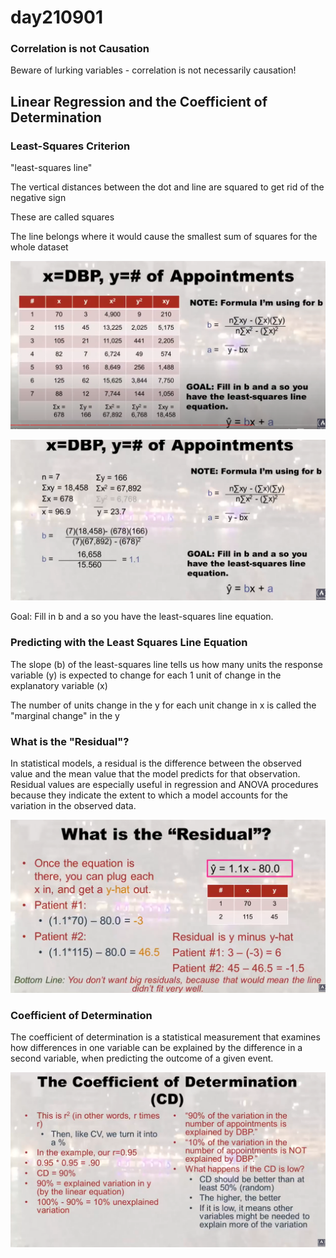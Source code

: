 # day210901

### Correlation is not Causation

Beware of lurking variables - correlation is not necessarily causation!

## Linear Regression and the Coefficient of Determination

### Least-Squares Criterion

"least-squares line"

The vertical distances between the dot and line are squared to get rid of the negative sign

These are called squares

The line belongs where it would cause the smallest sum of squares for the whole dataset

![Untitled](day210901%201106aadae44248b8959de52fb3628a4a/Untitled.png)

![Untitled](day210901%201106aadae44248b8959de52fb3628a4a/Untitled%201.png)

Goal: Fill in b and a so you have the least-squares line equation.

### Predicting with the Least Squares Line Equation

The slope (b) of the least-squares line tells us how many units the response variable (y) is expected to change for each 1 unit of change in the explanatory variable (x)

The number of units change in the y for each unit change in x is called the "marginal change" in the y

### What is the "Residual"?

In statistical models, a residual is the difference between the observed value and the mean value that the model predicts for that observation. Residual values are especially useful in regression and ANOVA procedures because they indicate the extent to which a model accounts for the variation in the observed data.

![Untitled](day210901%201106aadae44248b8959de52fb3628a4a/Untitled%202.png)

### Coefficient of Determination

The coefficient of determination is a statistical measurement that examines how differences in one variable can be explained by the difference in a second variable, when predicting the outcome of a given event.

![Untitled](day210901%201106aadae44248b8959de52fb3628a4a/Untitled%203.png)